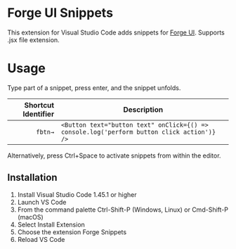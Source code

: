 # Forge UI Snippets

This extension for Visual Studio Code adds snippets for [Forge UI](https://developer.atlassian.com/platform/forge/ui-components/). Supports .jsx file extension.

# Usage

Type part of a snippet, press enter, and the snippet unfolds.

| Shortcut Identifier | Description                                                                                  |
| ------------------: | -------------------------------------------------------------------------------------------- |
|             `fbtn→` | `<Button text="button text" onClick={() => console.log('perform button click action')} />` |

Alternatively, press Ctrl+Space to activate snippets from within the editor.

## Installation

1. Install Visual Studio Code 1.45.1 or higher
2. Launch VS Code
3. From the command palette Ctrl-Shift-P (Windows, Linux) or Cmd-Shift-P (macOS)
4. Select Install Extension
5. Choose the extension Forge Snippets
6. Reload VS Code

